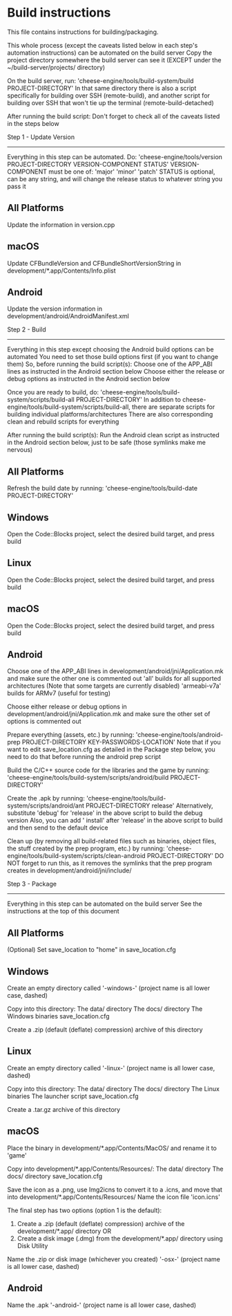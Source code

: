 # Build instructions

This file contains instructions for building/packaging.

This whole process (except the caveats listed below in each step's automation instructions)
can be automated on the build server
Copy the project directory somewhere the build server can see it (EXCEPT under the ~/build-server/projects/ directory)

On the build server, run:
'cheese-engine/tools/build-system/build PROJECT-DIRECTORY'
In that same directory there is also a script specifically for building over SSH (remote-build),
and another script for building over SSH that won't tie up the terminal (remote-build-detached)

After running the build script:
Don't forget to check all of the caveats listed in the steps below

Step 1 - Update Version
***********************

Everything in this step can be automated. Do:
'cheese-engine/tools/version PROJECT-DIRECTORY VERSION-COMPONENT STATUS'
VERSION-COMPONENT must be one of: 'major' 'minor' 'patch'
STATUS is optional, can be any string, and will change the release status to whatever string you pass it

All Platforms
-------------
Update the information in version.cpp

macOS
----
Update CFBundleVersion and CFBundleShortVersionString in development/*.app/Contents/Info.plist

Android
-------
Update the version information in development/android/AndroidManifest.xml

Step 2 - Build
**************

Everything in this step except choosing the Android build options can be automated
You need to set those build options first (if you want to change them)
So, before running the build script(s):
Choose one of the APP_ABI lines as instructed in the Android section below
Choose either the release or debug options as instructed in the Android section below

Once you are ready to build, do:
'cheese-engine/tools/build-system/scripts/build-all PROJECT-DIRECTORY'
In addition to cheese-engine/tools/build-system/scripts/build-all,
there are separate scripts for building individual platforms/architectures
There are also corresponding clean and rebuild scripts for everything

After running the build script(s):
Run the Android clean script as instructed in the Android section below,
just to be safe (those symlinks make me nervous)

All Platforms
-------------
Refresh the build date by running:
'cheese-engine/tools/build-date PROJECT-DIRECTORY'

Windows
-------
Open the Code::Blocks project, select the desired build target, and press build

Linux
-----
Open the Code::Blocks project, select the desired build target, and press build

macOS
----
Open the Code::Blocks project, select the desired build target, and press build

Android
-------
Choose one of the APP_ABI lines in development/android/jni/Application.mk and make sure the other one is commented out
'all' builds for all supported architectures (Note that some targets are currently disabled)
'armeabi-v7a' builds for ARMv7 (useful for testing)

Choose either release or debug options in development/android/jni/Application.mk and make sure the other set of options
is commented out

Prepare everything (assets, etc.) by running:
'cheese-engine/tools/android-prep PROJECT-DIRECTORY KEY-PASSWORDS-LOCATION'
Note that if you want to edit save_location.cfg as detailed in the Package step below,
you need to do that before running the android prep script

Build the C/C++ source code for the libraries and the game by running:
'cheese-engine/tools/build-system/scripts/android/build PROJECT-DIRECTORY'

Create the .apk by running:
'cheese-engine/tools/build-system/scripts/android/ant PROJECT-DIRECTORY release'
Alternatively, substitute 'debug' for 'release' in the above script to build the debug version
Also, you can add ' install' after 'release' in the above script to build and then send to the default device

Clean up (by removing all build-related files such as binaries, object files,
the stuff created by the prep program, etc.) by running:
'cheese-engine/tools/build-system/scripts/clean-android PROJECT-DIRECTORY'
DO NOT forget to run this, as it removes the symlinks that the prep program creates in development/android/jni/include/

Step 3 - Package
****************

Everything in this step can be automated on the build server
See the instructions at the top of this document

All Platforms
-------------
(Optional) Set save_location to "home" in save_location.cfg

Windows
-------
Create an empty directory called '<project-name>-windows-<version>' (project name is all lower case, dashed)

Copy into this directory:
The data/ directory
The docs/ directory
The Windows binaries
save_location.cfg

Create a .zip (default (deflate) compression) archive of this directory

Linux
-----
Create an empty directory called '<project-name>-linux-<version>' (project name is all lower case, dashed)

Copy into this directory:
The data/ directory
The docs/ directory
The Linux binaries
The launcher script
save_location.cfg

Create a .tar.gz archive of this directory

macOS
----
Place the binary in development/*.app/Contents/MacOS/ and rename it to 'game'

Copy into development/*.app/Contents/Resources/:
The data/ directory
The docs/ directory
save_location.cfg

Save the icon as a .png, use Img2icns to convert it to a .icns, and move that into development/*.app/Contents/Resources/
Name the icon file 'icon.icns'

The final step has two options (option 1 is the default):

1. Create a .zip (default (deflate) compression) archive of the development/*.app/ directory
OR
2. Create a disk image (.dmg) from the development/*.app/ directory using Disk Utility

Name the .zip or disk image (whichever you created) '<project-name>-osx-<version>'
(project name is all lower case, dashed)

Android
-------
Name the .apk '<project-name>-android-<version>' (project name is all lower case, dashed)

